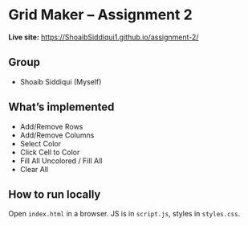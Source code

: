 # Grid Maker – Assignment 2

**Live site:** https://ShoaibSiddiqui1.github.io/assignment-2/

## Group
- Shoaib Siddiqui (Myself)

## What’s implemented
- Add/Remove Rows
- Add/Remove Columns
- Select Color
- Click Cell to Color
- Fill All Uncolored / Fill All
- Clear All

## How to run locally
Open `index.html` in a browser. JS is in `script.js`, styles in `styles.css`.
